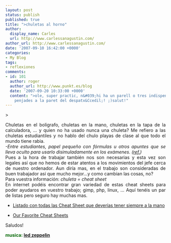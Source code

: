 ```yaml
---
layout: post
status: publish
published: true
title: ">chuletas al horno"
author:
  display_name: Carles
  url: http://www.carlessanagustin.com/
author_url: http://www.carlessanagustin.com/
date: '2007-09-10 16:42:00 +0000'
categories:
- My Blog
tags:
- reflexiones
comments:
- id: 101
  author: roger
  author_url: http://www.punkt.es/blog
  date: '2007-09-20 10:33:00 +0000'
  content: ">ole, super practic, n&#039;hi ha un parell o tres indispensables de tenir
    penjades a la paret del despatx&Ccedil;! ;)salut!"
---
```

<p>>
<div style="text-align:justify;"><a href="http://whatis.techtarget.com/definition/0,,sid9_gci826135,00.html" target="_blank"><img src="http://www.carnsb.com/images/chuleta1.jpg" alt="" border="0" /></a>Chuletas en el boligrafo, chuletas en la mano, chuletas en la tapa de la calculadora, ... y quien no ha usado nunca una chuleta? Me refiero a las chuletas estudiantiles y no hablo del chulo playas de clase al que todo el mundo tiene rabia.<br /><span style="font-style:italic;">-Entre estudiantes, papel peque&ntilde;o con f&oacute;rmulas u otros apuntes que se lleva oculto para usarlo disimuladamente en los ex&aacute;menes. (<a href="http://www.definicion.org/chuleta">ref.</a>)</span><br />Pues a la hora de trabajar tambi&eacute;n nos son necesarias y esta vez son legales as&iacute; que no hemos de estar atentos a los movimientos del jefe cerca de nuestro ordenador. Aun dir&iacute;a mas, en el trabajo son consideradas de buen trabajador as&iacute; que mucho mejor...y como cambian las cosas, no?<br />Para vuestra informaci&oacute;n: <span style="font-style:italic;">chuleta = cheat sheet</span><br />En internet pod&eacute;is encontrar gran variedad de estas cheat sheets para poder ayudaros en vuestro trabajo; gimp, php, linux, ... Aqu&iacute; ten&eacute;is un par de listas pero seguro hay muchas mas.</div>
<ul style="text-align:justify;">
<li><a href="http://pixelco.us/blog/2007/07/12/listado-con-todas-las-cheat-sheet-que-deverias-tener-siempre-a-la-mano/">Listado con todas las Cheat Sheet que dever&iacute;as tener siempre a la mano</a></li>
</ul>
<ul style="text-align:justify;">
<li><a href="http://whatis.techtarget.com/definition/0,,sid9_gci826135,00.html">Our Favorite Cheat Sheets</a></li>
</ul>
<div style="text-align:justify;">Saludos!</div>
<p><span style="font-weight:bold;color:rgb(0,102,0);">musica: <a href="http://www.youtube.com/watch?v=d3qsAU8Wsk0">led zeppelin</a></span></p>
